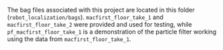 The bag files associated with this project are located in this folder (`robot_localization/bags`). `macfirst_floor_take_1` and `macfirst_floor_take_2` were provided and used for testing, while `pf_macfirst_floor_take_1` is a demonstration of the particle filter working using the data from `macfirst_floor_take_1`.